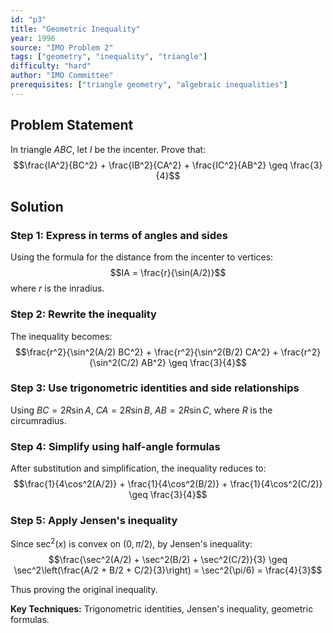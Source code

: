 ```yaml
---
id: "p3"
title: "Geometric Inequality"
year: 1996
source: "IMO Problem 2"
tags: ["geometry", "inequality", "triangle"]
difficulty: "hard"
author: "IMO Committee"
prerequisites: ["triangle geometry", "algebraic inequalities"]
---
```


## Problem Statement

In triangle $ABC$, let $I$ be the incenter. Prove that:
$$\frac{IA^2}{BC^2} + \frac{IB^2}{CA^2} + \frac{IC^2}{AB^2} \geq \frac{3}{4}$$

## Solution

### Step 1: Express in terms of angles and sides
Using the formula for the distance from the incenter to vertices:
$$IA = \frac{r}{\sin(A/2)}$$
where $r$ is the inradius.

### Step 2: Rewrite the inequality
The inequality becomes:
$$\frac{r^2}{\sin^2(A/2) BC^2} + \frac{r^2}{\sin^2(B/2) CA^2} + \frac{r^2}{\sin^2(C/2) AB^2} \geq \frac{3}{4}$$

### Step 3: Use trigonometric identities and side relationships
Using $BC = 2R\sin A$, $CA = 2R\sin B$, $AB = 2R\sin C$, where $R$ is the circumradius.

### Step 4: Simplify using half-angle formulas
After substitution and simplification, the inequality reduces to:
$$\frac{1}{4\cos^2(A/2)} + \frac{1}{4\cos^2(B/2)} + \frac{1}{4\cos^2(C/2)} \geq \frac{3}{4}$$

### Step 5: Apply Jensen's inequality
Since $\sec^2(x)$ is convex on $(0, \pi/2)$, by Jensen's inequality:
$$\frac{\sec^2(A/2) + \sec^2(B/2) + \sec^2(C/2)}{3} \geq \sec^2\left(\frac{A/2 + B/2 + C/2}{3}\right) = \sec^2(\pi/6) = \frac{4}{3}$$

Thus proving the original inequality.

**Key Techniques:** Trigonometric identities, Jensen's inequality, geometric formulas.